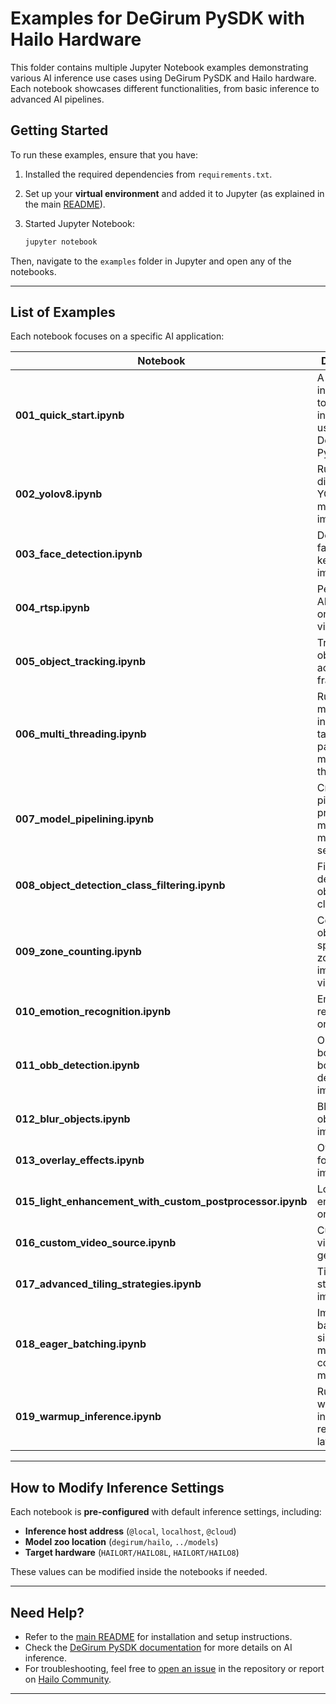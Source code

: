 # **Examples for DeGirum PySDK with Hailo Hardware**  

This folder contains multiple Jupyter Notebook examples demonstrating various AI inference use cases using DeGirum PySDK and Hailo hardware. Each notebook showcases different functionalities, from basic inference to advanced AI pipelines.  

## **Getting Started**  

To run these examples, ensure that you have:  
1. Installed the required dependencies from `requirements.txt`.  
2. Set up your **virtual environment** and added it to Jupyter (as explained in the main [README](../README.md#2-create-a-virtual-environment)).  
3. Started Jupyter Notebook:  

   ```bash
   jupyter notebook
   ```

Then, navigate to the `examples` folder in Jupyter and open any of the notebooks.

---

## **List of Examples**  

Each notebook focuses on a specific AI application:

| Notebook | Description |
|----------|------------|
| **001_quick_start.ipynb** | A simple introduction to running inference using DeGirum PySDK. |
| **002_yolov8.ipynb** | Running different YOLOv8 models on images. |
| **003_face_detection.ipynb** | Detecting faces and keypoints in images. |
| **004_rtsp.ipynb** | Performing AI inference on an RTSP video stream. |
| **005_object_tracking.ipynb** | Tracking objects across video frames. |
| **006_multi_threading.ipynb** | Running multiple inference tasks in parallel with multi-threading. |
| **007_model_pipelining.ipynb** | Creating AI pipelines to process multiple models sequentially. |
| **008_object_detection_class_filtering.ipynb** | Filtering detected objects by class labels. |
| **009_zone_counting.ipynb** | Counting objects in specific zones of an image or video. |
| **010_emotion_recognition.ipynb** | Emotion recognition on images. |
| **011_obb_detection.ipynb** | Oriented bounding box (OBB) detection in images. |
| **012_blur_objects.ipynb** | Blur detected objects in images. |
| **013_overlay_effects.ipynb** | Overlay formatting on images. |
| **015_light_enhancement_with_custom_postprocessor.ipynb** | Low light enhancement on images. |
| **016_custom_video_source.ipynb** | Custom video generator. |
| **017_advanced_tiling_strategies.ipynb** | Tiling strategies on images. |
| **018_eager_batching.ipynb** | Impact of batching on single & multi-context models. |
| **019_warmup_inference.ipynb** | Running warm-up inference to reduce initial latency. |




---

## **How to Modify Inference Settings**  

Each notebook is **pre-configured** with default inference settings, including:  
- **Inference host address** (`@local`, `localhost`, `@cloud`)  
- **Model zoo location** (`degirum/hailo`, `../models`)  
- **Target hardware** (`HAILORT/HAILO8L`, `HAILORT/HAILO8`)  

These values can be modified inside the notebooks if needed.

---

## **Need Help?**  

- Refer to the [main README](../README.md) for installation and setup instructions.  
- Check the [DeGirum PySDK documentation](https://docs.degirum.com) for more details on AI inference.  
- For troubleshooting, feel free to [open an issue](https://github.com/DeGirum/hailo_examples/issues) in the repository or report on [Hailo Community](https://community.hailo.ai/).

---


